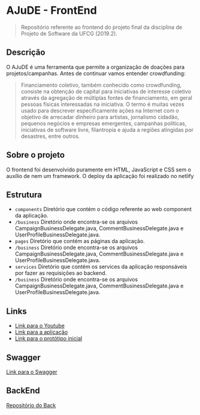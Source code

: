 # AJuDE - FrontEnd

> Repositório referente ao frontend do projeto final da disciplina de Projeto de Software da UFCG (2019.2).

## Descrição 

<p> O AJuDE é uma ferramenta que permite a organização de doações para projetos/campanhas. Antes de continuar vamos entender crowdfunding: </p>

> Financiamento coletivo, também conhecido como crowdfunding, consiste na obtenção de capital para iniciativas de interesse coletivo através da agregação de múltiplas fontes de financiamento, em geral pessoas físicas interessadas na iniciativa. O termo é muitas vezes usado para descrever especificamente ações na Internet com o objetivo de arrecadar dinheiro para artistas, jornalismo cidadão, pequenos negócios e empresas emergentes, campanhas políticas, iniciativas de software livre, filantropia e ajuda a regiões atingidas por desastres, entre outros.

## Sobre o projeto

O frontend foi desenvolvido puramente em HTML, JavaScript e CSS sem o auxílio de nem um framework. O deploy da aplicação foi realizado no netlify


## Estrutura

- `components` Diretório que contém o código referente ao web component da aplicação.
 - `/business` Diretório onde encontra-se os arquivos CampaignBusinessDelegate.java, CommentBusinessDelegate.java e UserProfileBusinessDelegate.java.
- `pages` Diretório que contém as páginas da aplicação.
 - `/business` Diretório onde encontra-se os arquivos CampaignBusinessDelegate.java, CommentBusinessDelegate.java e UserProfileBusinessDelegate.java.
- `services` Diretório que contém os services da aplicação responsáveis por fazer as requisições ao backend.
 - `/business` Diretório onde encontra-se os arquivos CampaignBusinessDelegate.java, CommentBusinessDelegate.java e UserProfileBusinessDelegate.java.
 
## Links 

- [Link para o Youtube](https://www.youtube.com/watch?v=jEhp7V0sIeQ) 
- [Link para a aplicação](https://musing-morse-69cc91.netlify.com) 
- [Link para o protótipo inicial](https://marvelapp.com/5c3dji3/screen/62858958) 


## Swagger

[Link para o Swagger](https://ajudepsoft192.herokuapp.com/api/swagger-ui.html#/)
 
## BackEnd

[Repositório do Back](https://github.com/almirgon/Backend-Ajude-19.2/)


